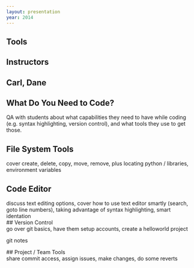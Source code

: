 ```yaml
---
layout: presentation
year: 2014
---
```


<section>

# Tools
## Instructors
## Carl, Dane

</section>

<section>

## What Do You Need to Code?

<aside>
QA with students about what capabilities they need to have while coding (e.g. syntax highlighting, version control),
and what tools they use to get those.
</aside>

</section>

<section>

## File System Tools

<aside>
cover create, delete, copy, move, remove, plus locating python / libraries, environment variables
</aside>

</section>

<section>

## Code Editor

<aside>
discuss text editing options, cover how to use text editor smartly
(search, goto line numbers), taking advantage of syntax highlighting, smart identation
</aside>

</section>

<section>

<section>
## Version Control

<aside>
go over git basics, have them setup accounts, create a helloworld project
</aside>

</section>

<section>

git notes

</section>

</section>

<section>
## Project / Team Tools
<aside>share commit access, assign issues, make changes, do some reverts</aside>
</section>

